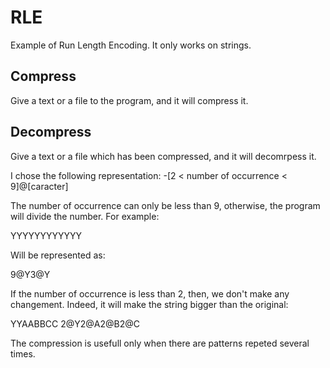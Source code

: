 RLE
===

Example of Run Length Encoding. It only works on strings.

## Compress

Give a text or a file to the program, and it will compress it. 

## Decompress

Give a text or a file which has been compressed, and it will decomrpess it.

I chose the following representation:
-[2 < number of occurrence < 9]@[caracter]

The number of occurrence can only be less than 9, otherwise, the program will divide the number. For example:

YYYYYYYYYYYY

Will be represented as:

9@Y3@Y

If the number of occurrence is less than 2, then, we don't make any changement. Indeed, it will make the string bigger than the original:

YYAABBCC
2@Y2@A2@B2@C

The compression is usefull only when there are patterns repeted several times.




